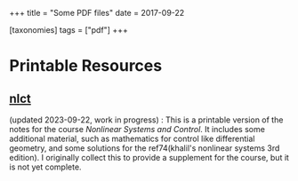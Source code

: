 +++
title = "Some PDF files"
date = 2017-09-22

[taxonomies]
tags = ["pdf"]
+++


# Printable Resources 


## [nlct](nlct.pdf)

(updated 2023-09-22, work in progress) : 
This is a printable version of the notes for the course *Nonlinear Systems and Control*.
It includes some additional material, such as mathematics for control like differential geometry, and some solutions for the ref74(khalil's nonlinear systems 3rd edition).
I originally collect this to provide a supplement for the course, 
but it is not yet complete.